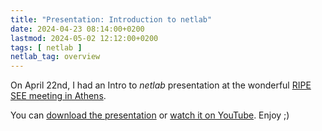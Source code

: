 ```yaml
---
title: "Presentation: Introduction to netlab"
date: 2024-04-23 08:14:00+0200
lastmod: 2024-05-02 12:12:00+0200
tags: [ netlab ]
netlab_tag: overview
---
```

On April 22nd, I had an Intro to _netlab_ presentation at the wonderful [RIPE SEE meeting in Athens](https://www.ripe.net/membership/meetings/regional-meetings/see/see-12/).

You can [download the presentation](https://www.ripe.net/participate/forms/uploads/fobi_plugins/file/see-12-presentations/netlab%20-%202024_a6829f1b-d348-4079-887e-76f2847d3b88.pptx) or [watch it on YouTube](https://youtu.be/wa9uT-f6TXQ?si=icpiCI7X6-mGcOgW&t=16307). Enjoy ;)

